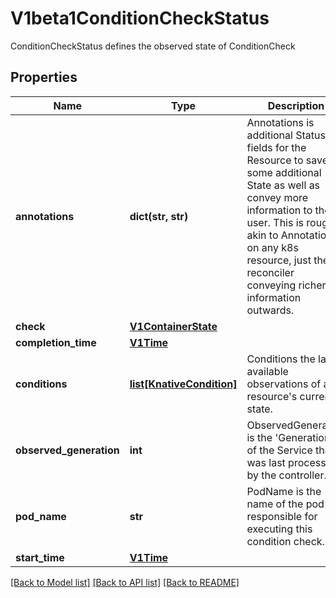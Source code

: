 # V1beta1ConditionCheckStatus

ConditionCheckStatus defines the observed state of ConditionCheck
## Properties
Name | Type | Description | Notes
------------ | ------------- | ------------- | -------------
**annotations** | **dict(str, str)** | Annotations is additional Status fields for the Resource to save some additional State as well as convey more information to the user. This is roughly akin to Annotations on any k8s resource, just the reconciler conveying richer information outwards. | [optional] 
**check** | [**V1ContainerState**](https://github.com/kubernetes-client/python/blob/master/kubernetes/docs/V1ContainerState.md) |  | [optional] 
**completion_time** | [**V1Time**](V1Time.md) |  | [optional] 
**conditions** | [**list[KnativeCondition]**](KnativeCondition.md) | Conditions the latest available observations of a resource&#39;s current state. | [optional] 
**observed_generation** | **int** | ObservedGeneration is the &#39;Generation&#39; of the Service that was last processed by the controller. | [optional] 
**pod_name** | **str** | PodName is the name of the pod responsible for executing this condition check. | [default to '']
**start_time** | [**V1Time**](V1Time.md) |  | [optional] 

[[Back to Model list]](../README.md#documentation-for-models) [[Back to API list]](../README.md#documentation-for-api-endpoints) [[Back to README]](../README.md)


